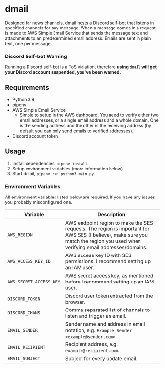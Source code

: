 # dmail

Designed for news channels, dmail hosts a Discord self-bot that listens in specified channels for any message. When a message comes in a request is made to AWS Simple Email Service that sends the message text and attachments to an predetermined email address. Emails are sent in plain text, one per message.

### Discord Self-bot Warning

Running a Discord self-bot is a ToS violation, therefore **using `dmail` will get your Discord account suspended, you've been warned.**

## Requirements

* Python 3.9
* pipenv
* AWS Simple Email Service
	* Simple to setup in the AWS dashboard. You need to verify either two email addresses, or a single email address and a whole domain. One is the sending address and the other is the receiving address (by default you can only send emails to verified addresses).
* Discord account token

## Usage

1. Install dependencies, `pipenv install`.
2. Setup environment variables (more information below).
3. Start dmail, `pipenv run python3 main.py`.

### Environment Variables

All environment variables listed below are required. If you have any issues you probably misconfigured one.

|Variable|Description|
|-|-|
|`AWS_REGION`|AWS endpoint region to make the SES requests. The region is important for AWS SES (I believe), make sure you match the region you used when verifying email addresses/domains.|
|`AWS_ACCESS_KEY_ID`|AWS access key ID with SES permissions. I recommend setting up an IAM user.|
|`AWS_SECRET_ACCESS_KEY`|AWS secret access key, as mentioned before I recommend setting up an IAM user.|
|`DISCORD_TOKEN`|Discord user token extracted from the browser.|
|`DISCORD_CHANS`|Comma separated list of channels to listen and trigger an email.|
|`EMAIL_SENDER`|Sender name and address in email notation, e.g. `Example Sender <example@sender.com>`.|
|`EMAIL_RECIPIENT`|Recipient address, e.g. `example@recipient.com`.|
|`EMAIL_SUBJECT`|Subject for every update email.|
